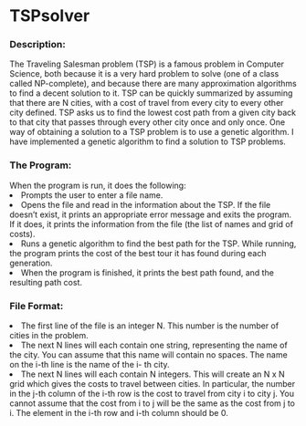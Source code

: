 # TSPsolver

<h3>Description:</h3>
The Traveling Salesman problem (TSP) is a famous problem in Computer Science, both because it is a very hard problem to solve (one of a class called NP-complete), and because there are many approximation algorithms to find a decent solution to it. TSP can be quickly summarized by assuming that there are N cities, with a cost of travel from every city to every other city defined. TSP asks us to find the lowest cost path from a given city back to that city that passes through every other city once and only once.
One way of obtaining a solution to a TSP problem is to use a genetic algorithm. I have implemented a genetic algorithm to find a solution to TSP problems.


<h3>The Program:</h3>
When the program is run, it does the following:
<li> Prompts the user to enter a file name. </li>
<li> Opens the file and read in the information about the TSP. If the file doesn’t exist, it prints an appropriate error message and exits the program. If it does, it prints the information from the file (the list of names and grid of costs). </li> 
<li> Runs a genetic algorithm to find the best path for the TSP. While running, the program prints the cost of the best tour it has found during each generation.</li>
<li> When the program is finished, it prints the best path found, and the resulting path cost. </li>

<h3>File Format:</h3>
<li> The first line of the file is an integer N. This number is the number of cities in the problem.</li>
<li> The next N lines will each contain one string, representing the name of the city. You can assume that this name will contain no spaces. The name on the i-th line is the name of the i- th city. </li>
<li> The next N lines will each contain N integers. This will create an N x N grid which gives the costs to travel between cities. In particular, the number in the j-th column of the i-th row is the cost to travel from city i to city j. You cannot assume that the cost from i to j will be the same as the cost from j to i. The element in the i-th row and i-th column should be 0. </li>
